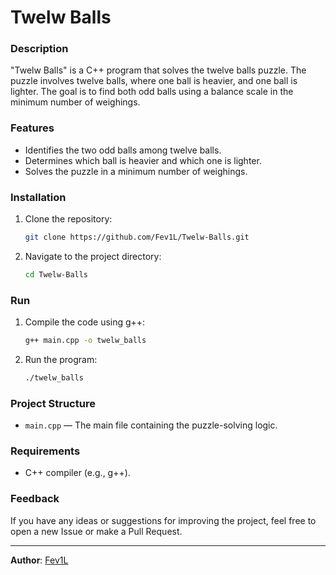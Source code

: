 # Twelw Balls

### Description
"Twelw Balls" is a C++ program that solves the twelve balls puzzle. The puzzle involves twelve balls, where one ball is heavier, and one ball is lighter. The goal is to find both odd balls using a balance scale in the minimum number of weighings.

### Features
- Identifies the two odd balls among twelve balls.
- Determines which ball is heavier and which one is lighter.
- Solves the puzzle in a minimum number of weighings.

### Installation
1. Clone the repository:
   ```bash
   git clone https://github.com/Fev1L/Twelw-Balls.git
   ```
2. Navigate to the project directory:
   ```bash
   cd Twelw-Balls
   ```

### Run
1. Compile the code using g++:
   ```bash
   g++ main.cpp -o twelw_balls
   ```
2. Run the program:
   ```bash
   ./twelw_balls
   ```

### Project Structure
- `main.cpp` — The main file containing the puzzle-solving logic.

### Requirements
- C++ compiler (e.g., g++).

### Feedback
If you have any ideas or suggestions for improving the project, feel free to open a new Issue or make a Pull Request.

---
**Author**: [Fev1L](https://github.com/Fev1L)

